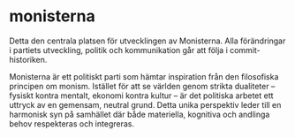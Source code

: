 # monisterna

Detta den centrala platsen för utvecklingen av Monisterna. Alla förändringar i partiets utveckling, politik och kommunikation går att följa i commit-historiken.

Monisterna är ett politiskt parti som hämtar inspiration från den filosofiska principen om monism. Istället för att se världen genom strikta dualiteter – fysiskt kontra mentalt, ekonomi kontra kultur – är det politiska arbetet ett uttryck av en gemensam, neutral grund. Detta unika perspektiv leder till en harmonisk syn på samhället där både materiella, kognitiva och andlinga behov respekteras och integreras.